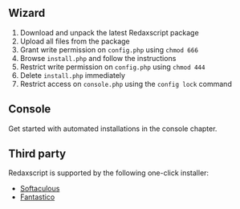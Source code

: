 Wizard
------

1. Download and unpack the latest Redaxscript package
1. Upload all files from the package
1. Grant write permission on `config.php` using `chmod 666`
1. Browse `install.php` and follow the instructions
1. Restrict write permission on `config.php` using `chmod 444`
1. Delete `install.php` immediately
1. Restrict access on `console.php` using the `config lock` command


Console
-------

Get started with automated installations in the console chapter.


Third party
-----------

Redaxscript is supported by the following one-click installer:

* [Softaculous](https://softaculous.com)
* [Fantastico](https://netenberg.com)
